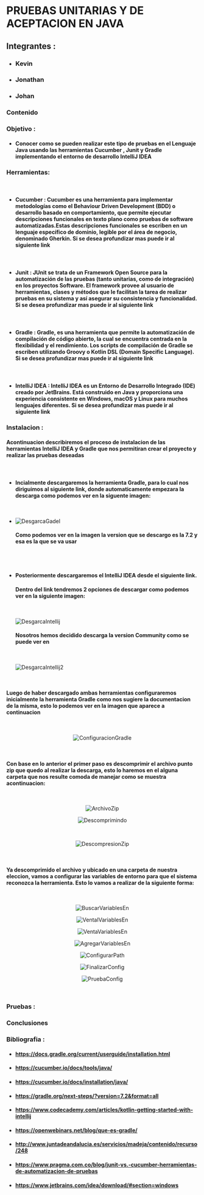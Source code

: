 # **PRUEBAS UNITARIAS Y DE ACEPTACION  EN JAVA**
## **Integrantes :**
* ### **Kevin**
* ### **Jonathan**
* ### **Johan**

### **Contenido**


### **Objetivo :**
* ####  Conocer como se pueden realizar este tipo de pruebas en el Lenguaje Java usando las herramientas **Cucumber** , **Junit** y **Gradle** implementando el entorno de desarrollo **IntelliJ IDEA** 

### **Herramientas:**

<br>

* #### **Cucumber :** Cucumber es una herramienta para implementar metodologías como el Behaviour Driven Development (BDD) o desarrollo basado en comportamiento, que permite ejecutar descripciones funcionales en texto plano como pruebas de software automatizadas.Estas descripciones funcionales se escriben en un lenguaje específico de dominio, legible por el área de negocio, denominado Gherkin. Si se desea profundizar mas puede ir al siguiente link 

<br>

* #### **Junit :** JUnit se trata de un Framework Open Source para la automatización de las pruebas (tanto unitarias, como de integración) en los proyectos Software. El framework provee al usuario de herramientas, clases y métodos que le facilitan la tarea de realizar pruebas en su sistema y así asegurar su consistencia y funcionalidad. Si se desea profundizar mas puede ir al siguiente link 

<br>

* #### **Gradle :** Gradle, es una herramienta que permite la automatización de compilación de código abierto, la cual se encuentra centrada en la flexibilidad y el rendimiento. Los scripts de compilación de Gradle se escriben utilizando Groovy o Kotlin DSL (Domain Specific Language). Si se desea profundizar mas puede ir al siguiente link 

<br>

* #### **IntelliJ IDEA :** IntelliJ IDEA es un Entorno de Desarrollo Integrado (IDE) creado por JetBrains. Está construido en Java y proporciona una experiencia consistente en Windows, macOS y Linux para muchos lenguajes diferentes. Si se desea profundizar mas puede ir al siguiente link 

### **Instalacion :**

#### Acontinuacion describiremos el proceso de instalacion de las herramientas  **IntelliJ IDEA** y **Gradle** que nos permitiran crear el proyecto y realizar las pruebas deseadas 

<br>

* #### Incialmente descargaremos la herramienta **Gradle**, para lo cual  nos diriguimos al siguiente link, donde automaticamente empezara la descarga como podemos ver en la siguente imagen:
<br>

* ![DesgarcaGadel](imagenes/DesgarcaGadel.png) 
    <br>

    #### Como podemos ver en la imagen la version que se descargo es la 7.2 y esa es la que se va usar 
    
<br>
<br>

*  #### Posteriormente descargaremos el **IntelliJ IDEA** desde el  siguiente  link.


   #### Dentro del link tendremos 2 opciones de descargar como podemos ver en la siguiente imagen:

   <br>   
   
   ![DesgarcaIntellij](imagenes/DesgarcaIntellij.png)
   #### Nosotros hemos decidido descarga la version Community como se puede ver en 

   <br> 

   ![DesgarcaIntellij2](imagenes/DesgarcaIntellij2.png)

<br>

#### Luego de haber descargado  ambas herramientas configuraremos inicialmente la herramienta **Gradle** como nos sugiere la documentacion de la misma, esto lo podemos ver en la imagen que aparece  a continuacion

<br>

<center>

![ConfiguracionGradle](imagenes/ConfiguracionGradle.png)
</center>

<br>

#### Con base en lo anterior el primer paso es descomprimir el archivo punto zip que quedo al realizar la descarga, esto lo haremos en el alguna carpeta que nos resulte comoda de manejar como se muestra acontinuacion:

<br>

<center>

![ArchivoZip](imagenes/ArchivoZip.png)
<br>

![Descomprimindo](imagenes/Descomprimindo.png)

<br>

![DescompresionZip](imagenes/DescompresionZip.png)

</center>

<br>

#### Ya descomprimido el archivo y ubicado en una carpeta de nuestra eleccion, vamos a configurar las variables de entorno para que el sistema reconozca la herramienta. Esto lo vamos a realizar de la siguiente forma:

<br>

<center>


![BuscarVariablesEn](imagenes/BuscarVariablesEn.png)

![VentaIVariablesEn](imagenes/VentaIVariablesEn.png)

![VentaVariablesEn](imagenes/VentaVariablesEn.png)

![AgregarVariablesEn](imagenes/AgregarVariablesEn.png)

![ConfigurarPath](imagenes/ConfigurarPath.png)

![FinalizarConfig](imagenes/FinalizarConfig.png)

![PruebaConfig](Imagenes/PruebaConfig.png)

</center>

<br>

### **Pruebas :**

### **Conclusiones**

### **Bibliografia :**

- #### https://docs.gradle.org/current/userguide/installation.html

- #### https://cucumber.io/docs/tools/java/

- #### https://cucumber.io/docs/installation/java/

- #### https://gradle.org/next-steps/?version=7.2&format=all

- #### https://www.codecademy.com/articles/kotlin-getting-started-with-intellij

- #### https://openwebinars.net/blog/que-es-gradle/

- #### http://www.juntadeandalucia.es/servicios/madeja/contenido/recurso/248

- #### https://www.pragma.com.co/blog/junit-vs.-cucumber-herramientas-de-automatizacion-de-pruebas

- #### https://www.jetbrains.com/idea/download/#section=windows